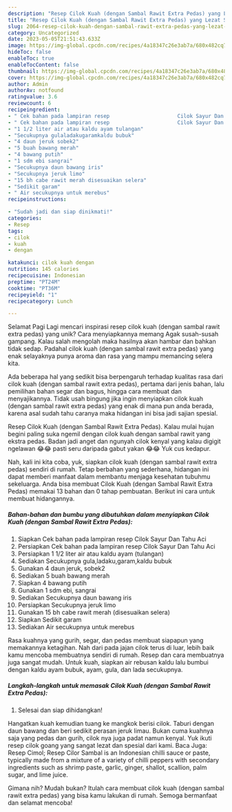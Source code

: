 ```yaml
---
description: "Resep Cilok Kuah (dengan Sambal Rawit Extra Pedas) yang Lezat Sekali, Mengugah Selera"
title: "Resep Cilok Kuah (dengan Sambal Rawit Extra Pedas) yang Lezat Sekali, Mengugah Selera"
slug: 2064-resep-cilok-kuah-dengan-sambal-rawit-extra-pedas-yang-lezat-sekali-mengugah-selera
category: Uncategorized
date: 2023-05-05T21:51:43.633Z
image: https://img-global.cpcdn.com/recipes/4a18347c26e3ab7a/680x482cq70/cilok-kuah-dengan-sambal-rawit-extra-pedas-foto-resep-utama.jpg
hideToc: false
enableToc: true
enableTocContent: false
thumbnail: https://img-global.cpcdn.com/recipes/4a18347c26e3ab7a/680x482cq70/cilok-kuah-dengan-sambal-rawit-extra-pedas-foto-resep-utama.jpg
cover: https://img-global.cpcdn.com/recipes/4a18347c26e3ab7a/680x482cq70/cilok-kuah-dengan-sambal-rawit-extra-pedas-foto-resep-utama.jpg
author: Admin
authorAv: notfound
ratingvalue: 3.6
reviewcount: 6
recipeingredient:
- " Cek bahan pada lampiran resep                      Cilok Sayur Dan Tahu Aci"
- " Cek bahan pada lampiran resep                      Cilok Sayur Dan Tahu Aci"
- "1 1/2 liter air atau kaldu ayam tulangan"
- "Secukupnya gulaladakugaramkaldu bubuk"
- "4 daun jeruk sobek2"
- "5 buah bawang merah"
- "4 bawang putih"
- "1 sdm ebi sangrai"
- "Secukupnya daun bawang iris"
- "Secukupnya jeruk limo"
- "15 bh cabe rawit merah disesuaikan selera"
- "Sedikit garam"
- " Air secukupnya untuk merebus"
recipeinstructions:

- "Sudah jadi dan siap dinikmati!"
categories:
- Resep
tags:
- cilok
- kuah
- dengan

katakunci: cilok kuah dengan 
nutrition: 145 calories
recipecuisine: Indonesian
preptime: "PT24M"
cooktime: "PT36M"
recipeyield: "1"
recipecategory: Lunch

---
```



Selamat Pagi Lagi mencari inspirasi resep cilok kuah (dengan sambal rawit extra pedas) yang unik? Cara menyiapkannya memang Agak susah-susah gampang. Kalau salah mengolah maka hasilnya akan hambar dan bahkan tidak sedap. Padahal cilok kuah (dengan sambal rawit extra pedas) yang enak selayaknya punya aroma dan rasa yang mampu memancing selera kita.


Ada beberapa hal yang sedikit bisa berpengaruh terhadap kualitas rasa dari cilok kuah (dengan sambal rawit extra pedas), pertama dari jenis bahan, lalu pemilihan bahan segar dan bagus, hingga cara membuat dan menyajikannya. Tidak usah bingung jika ingin menyiapkan cilok kuah (dengan sambal rawit extra pedas) yang enak di mana pun anda berada, karena asal sudah tahu caranya maka hidangan ini bisa jadi sajian spesial.

Resep Cilok Kuah (dengan Sambal Rawit Extra Pedas). Kalau mulai hujan begini paling suka ngemil dengan cilok kuah dengan sambal rawit yang ekstra pedas. Badan jadi anget dan ngunyah cilok kenyal yang kalau digigit ngelawan 😂😂 pasti seru daripada gabut yakan 😂😂 Yuk cus kedapur.


Nah, kali ini kita coba, yuk, siapkan cilok kuah (dengan sambal rawit extra pedas) sendiri di rumah. Tetap berbahan yang sederhana, hidangan ini dapat memberi manfaat dalam membantu menjaga kesehatan tubuhmu sekeluarga. Anda bisa membuat Cilok Kuah (dengan Sambal Rawit Extra Pedas) memakai 13 bahan dan 0 tahap pembuatan. Berikut ini cara untuk membuat hidangannya.

<!--inarticleads1-->

##### Bahan-bahan dan bumbu yang dibutuhkan dalam menyiapkan Cilok Kuah (dengan Sambal Rawit Extra Pedas):

1. Siapkan  Cek bahan pada lampiran resep                      Cilok Sayur Dan Tahu Aci
1. Persiapkan  Cek bahan pada lampiran resep                      Cilok Sayur Dan Tahu Aci
1. Persiapkan 1 1/2 liter air atau kaldu ayam (tulangan)
1. Sediakan Secukupnya gula,ladaku,garam,kaldu bubuk
1. Gunakan 4 daun jeruk, sobek2
1. Sediakan 5 buah bawang merah
1. Siapkan 4 bawang putih
1. Gunakan 1 sdm ebi, sangrai
1. Sediakan Secukupnya daun bawang iris
1. Persiapkan Secukupnya jeruk limo
1. Gunakan 15 bh cabe rawit merah (disesuaikan selera)
1. Siapkan Sedikit garam
1. Sediakan  Air secukupnya untuk merebus


Rasa kuahnya yang gurih, segar, dan pedas membuat siapapun yang memakannya ketagihan. Nah dari pada jajan cilok terus di luar, lebih baik kamu mencoba membuatnya sendiri di rumah. Resep dan cara membuatnya juga sangat mudah. Untuk kuah, siapkan air rebusan kaldu lalu bumbui dengan kaldu ayam bubuk, ayam, gula, dan lada secukupnya. 

<!--inarticleads2-->

##### Langkah-langkah untuk memasak Cilok Kuah (dengan Sambal Rawit Extra Pedas):


1. Selesai dan siap dihidangkan!

Hangatkan kuah kemudian tuang ke mangkok berisi cilok. Taburi dengan daun bawang dan beri sedikit perasan jeruk limau. Bukan cuma kuahnya saja yang pedas dan gurih, cilok nya juga padat namun kenyal. Yuk ikuti resep cilok goang yang sangat lezat dan spesial dari kami. Baca Juga: Resep Cimol; Resep Cilor Sambal is an Indonesian chilli sauce or paste, typically made from a mixture of a variety of chilli peppers with secondary ingredients such as shrimp paste, garlic, ginger, shallot, scallion, palm sugar, and lime juice. 

Gimana nih? Mudah bukan? Itulah cara membuat cilok kuah (dengan sambal rawit extra pedas) yang bisa kamu lakukan di rumah. Semoga bermanfaat dan selamat mencoba!
